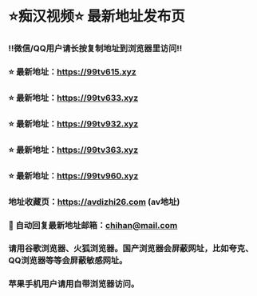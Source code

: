 # ⭐️痴汉视频⭐️ 最新地址发布页

### ‼️微信/QQ用户请长按复制地址到浏览器里访问‼️

### ⭐️ 最新地址：https://99tv615.xyz

### ⭐️ 最新地址：https://99tv633.xyz

### ⭐️ 最新地址：https://99tv932.xyz

### ⭐️ 最新地址：https://99tv363.xyz

### ⭐️ 最新地址：https://99tv960.xyz



### 地址收藏页：https://avdizhi26.com (av地址)
### 📧 自动回复最新地址邮箱：chihan@mail.com
### 请用谷歌浏览器、火狐浏览器。国产浏览器会屏蔽网址，比如夸克、QQ浏览器等等会屏蔽敏感网址。
### 苹果手机用户请用自带浏览器访问。

